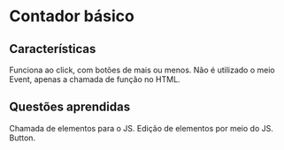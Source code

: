 # Contador básico

## Características
Funciona ao click, com botões de mais ou menos.
Não é utilizado o meio Event, apenas a chamada de função no HTML.

## Questões aprendidas

Chamada de elementos para o JS.
Edição de elementos por meio do JS.
Button.